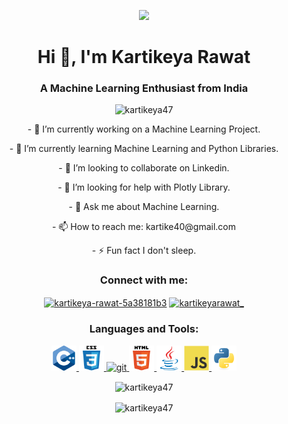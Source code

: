 <p align="center">
<img src = "https://media.giphy.com/media/Sd0HW6FCKtsReEJzdI/giphy.gif" width="700">
</p>

<h1 align="center">Hi 👋, I'm Kartikeya Rawat</h1>
<h3 align="center">A Machine Learning Enthusiast from India</h3>

<p align="center"> <img src="https://komarev.com/ghpvc/?username=kartikeya47&label=Profile%20views&color=0e75b6&style=flat" alt="kartikeya47" /> </p>
<p align="center">
- 🔭 I’m currently working on a Machine Learning Project.
<p align="center">
- 🌱 I’m currently learning Machine Learning and Python Libraries.
<p align="center">
- 👯 I’m looking to collaborate on Linkedin.
<p align="center">
- 🤝 I’m looking for help with Plotly Library.
<p align="center">
- 💬 Ask me about Machine Learning.
<p align="center">
- 📫 How to reach me: kartike40@gmail.com
<p align="center">
- ⚡ Fun fact I don't sleep.


<h3 align="center">Connect with me:</h3>
<p align="center">
<a href="https://linkedin.com/in/kartikeya-rawat-5a38181b3" target="blank"><img align="center" src="https://cdn.jsdelivr.net/npm/simple-icons@3.0.1/icons/linkedin.svg" alt="kartikeya-rawat-5a38181b3" height="30" width="40" /></a>
<a href="https://instagram.com/kartikeyarawat_" target="blank"><img align="center" src="https://cdn.jsdelivr.net/npm/simple-icons@3.0.1/icons/instagram.svg" alt="kartikeyarawat_" height="30" width="40" /></a>
</p>

<h3 align="center">Languages and Tools:</h3>
<p align="center"> <a href="https://www.w3schools.com/cpp/" target="_blank"> <img src="https://raw.githubusercontent.com/devicons/devicon/master/icons/cplusplus/cplusplus-original.svg" alt="cplusplus" width="40" height="40"/> </a> <a href="https://www.w3schools.com/css/" target="_blank"> <img src="https://raw.githubusercontent.com/devicons/devicon/master/icons/css3/css3-original-wordmark.svg" alt="css3" width="40" height="40"/> </a> <a href="https://git-scm.com/" target="_blank"> <img src="https://www.vectorlogo.zone/logos/git-scm/git-scm-icon.svg" alt="git" width="40" height="40"/> </a> <a href="https://www.w3.org/html/" target="_blank"> <img src="https://raw.githubusercontent.com/devicons/devicon/master/icons/html5/html5-original-wordmark.svg" alt="html5" width="40" height="40"/> </a> <a href="https://www.java.com" target="_blank"> <img src="https://raw.githubusercontent.com/devicons/devicon/master/icons/java/java-original.svg" alt="java" width="40" height="40"/> </a> <a href="https://developer.mozilla.org/en-US/docs/Web/JavaScript" target="_blank"> <img src="https://raw.githubusercontent.com/devicons/devicon/master/icons/javascript/javascript-original.svg" alt="javascript" width="40" height="40"/> </a> <a href="https://www.python.org" target="_blank"> <img src="https://raw.githubusercontent.com/devicons/devicon/master/icons/python/python-original.svg" alt="python" width="40" height="40"/> </a> </p>

<p align="center"><img align="center" src="https://github-readme-stats.vercel.app/api/top-langs?username=kartikeya47&show_icons=true&locale=en&layout=compact" alt="kartikeya47" /></p>

<p align="center"><img align="center" src="https://github-readme-streak-stats.herokuapp.com/?user=kartikeya47&" alt="kartikeya47" /></p>
